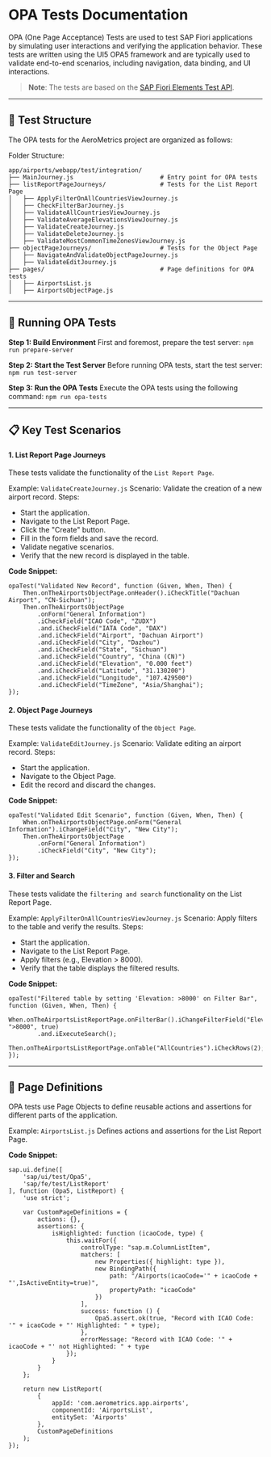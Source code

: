 # OPA Tests Documentation
OPA (One Page Acceptance) Tests are used to test SAP Fiori applications by simulating user interactions and verifying the application behavior. These tests are written using the UI5 OPA5 framework and are typically used to validate end-to-end scenarios, including navigation, data binding, and UI interactions.
> **Note**: The tests are based on the [SAP Fiori Elements Test API](https://sapui5.hana.ondemand.com/#/api/sap.fe.test.api).

---
## 📂 Test Structure
The OPA tests for the AeroMetrics project are organized as follows:

Folder Structure:
```
app/airports/webapp/test/integration/
├── MainJourney.js                        # Entry point for OPA tests
├── listReportPageJourneys/               # Tests for the List Report Page
│   ├── ApplyFilterOnAllCountriesViewJourney.js
│   ├── CheckFilterBarJourney.js
│   ├── ValidateAllCountriesViewJourney.js
│   ├── ValidateAverageElevationsViewJourney.js
│   ├── ValidateCreateJourney.js
│   ├── ValidateDeleteJourney.js
│   ├── ValidateMostCommonTimeZonesViewJourney.js
├── objectPageJourneys/                   # Tests for the Object Page
│   ├── NavigateAndValidateObjectPageJourney.js
│   ├── ValidateEditJourney.js
├── pages/                                # Page definitions for OPA tests
│   ├── AirportsList.js
│   ├── AirportsObjectPage.js
```

---
## 🚀 Running OPA Tests
**Step 1: Build Environment**
First and foremost, prepare the test server: `npm run prepare-server`

**Step 2: Start the Test Server**
Before running OPA tests, start the test server: `npm run test-server`

**Step 3: Run the OPA Tests**
Execute the OPA tests using the following command: `npm run opa-tests`

---
## 📋 Key Test Scenarios

#### 1. List Report Page Journeys
These tests validate the functionality of the `List Report Page`.

Example: `ValidateCreateJourney.js`
Scenario: Validate the creation of a new airport record.
Steps:
- Start the application.
- Navigate to the List Report Page.
- Click the "Create" button.
- Fill in the form fields and save the record.
- Validate negative scenarios.
- Verify that the new record is displayed in the table.

**Code Snippet:**
```
opaTest("Validated New Record", function (Given, When, Then) {
    Then.onTheAirportsObjectPage.onHeader().iCheckTitle("Dachuan Airport", "CN-Sichuan");
    Then.onTheAirportsObjectPage
        .onForm("General Information")
        .iCheckField("ICAO Code", "ZUDX")
        .and.iCheckField("IATA Code", "DAX")
        .and.iCheckField("Airport", "Dachuan Airport")
        .and.iCheckField("City", "Dazhou")
        .and.iCheckField("State", "Sichuan")
        .and.iCheckField("Country", "China (CN)")
        .and.iCheckField("Elevation", "0.000 feet")
        .and.iCheckField("Latitude", "31.130200")
        .and.iCheckField("Longitude", "107.429500")
        .and.iCheckField("TimeZone", "Asia/Shanghai");
});
```

#### 2. Object Page Journeys
These tests validate the functionality of the `Object Page`.

Example: `ValidateEditJourney.js`
Scenario: Validate editing an airport record.
Steps:
- Start the application.
- Navigate to the Object Page.
- Edit the record and discard the changes.

**Code Snippet:**
```
opaTest("Validated Edit Scenario", function (Given, When, Then) {
    When.onTheAirportsObjectPage.onForm("General Information").iChangeField("City", "New City");
    Then.onTheAirportsObjectPage
        .onForm("General Information")
        .iCheckField("City", "New City");
});
```

#### 3. Filter and Search
These tests validate the `filtering and search` functionality on the List Report Page.

Example: `ApplyFilterOnAllCountriesViewJourney.js`
Scenario: Apply filters to the table and verify the results.
Steps:
- Start the application.
- Navigate to the List Report Page.
- Apply filters (e.g., Elevation > 8000).
- Verify that the table displays the filtered results.

**Code Snippet:**
```
opaTest("Filtered table by setting 'Elevation: >8000' on Filter Bar", function (Given, When, Then) {
    When.onTheAirportsListReportPage.onFilterBar().iChangeFilterField("Elevation", ">8000", true)
        .and.iExecuteSearch();
    Then.onTheAirportsListReportPage.onTable("AllCountries").iCheckRows(2);
});
```

---
## 🧩 Page Definitions
OPA tests use Page Objects to define reusable actions and assertions for different parts of the application.

Example: `AirportsList.js`
Defines actions and assertions for the List Report Page.

**Code Snippet:**
```
sap.ui.define([
    'sap/ui/test/Opa5',
    'sap/fe/test/ListReport'
], function (Opa5, ListReport) {
    'use strict';

    var CustomPageDefinitions = {
        actions: {},
        assertions: {
            isHighlighted: function (icaoCode, type) {
                this.waitFor({
                    controlType: "sap.m.ColumnListItem",
                    matchers: [
                        new Properties({ highlight: type }),
                        new BindingPath({
                            path: "/Airports(icaoCode='" + icaoCode + "',IsActiveEntity=true)",
                            propertyPath: "icaoCode"
                        })
                    ],
                    success: function () {
                        Opa5.assert.ok(true, "Record with ICAO Code: '" + icaoCode + "' Highlighted: " + type);
                    },
                    errorMessage: "Record with ICAO Code: '" + icaoCode + "' not Highlighted: " + type
                });
            }
        }
    };

    return new ListReport(
        {
            appId: 'com.aerometrics.app.airports',
            componentId: 'AirportsList',
            entitySet: 'Airports'
        },
        CustomPageDefinitions
    );
});
```

